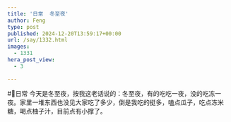 ```yaml
---
title: '日常  冬至夜'
author: Feng
type: post
published: 2024-12-20T13:59:17+00:00
url: /say/1332.html
images:
  - 1331
hera_post_view:
  - 3

---
```

#📅日常 今天是冬至夜，按我这老话说的：冬至夜，有的吃吃一夜，没的吃冻一夜。家里一堆东西也没见大家吃了多少，倒是我吃的挺多，嗑点瓜子，吃点冻米糖，喝点柚子汁，目前点有小撑了。